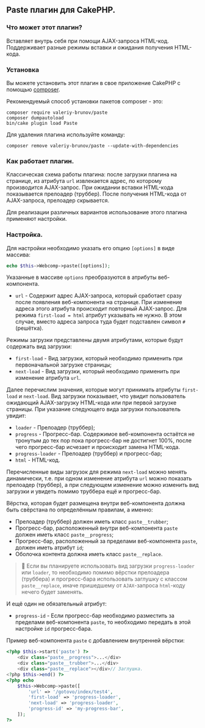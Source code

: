 ## Paste плагин для CakePHP.

### Что может этот плагин?

Вставляет внутрь себя при помощи AJAX-запроса HTML-код. Поддерживает разные режимы вставки и ожидания получения HTML-кода.

### Установка

Вы можете установить этот плагин в свое приложение CakePHP с помощью [composer](https://getcomposer.org).

Рекомендуемый способ установки пакетов composer - это:

```
composer require valeriy-brunov/paste
composer dumpautoload
bin/cake plugin load Paste
```

Для удаления плагина используйте команду:

```
composer remove valeriy-brunov/paste --update-with-dependencies
```

### Как работает плагин.

Классическая схема работы плагина: после загрузки плагина на странице, из атрибута `url` извлекается адрес, по которому производится AJAX-запрос. При ожидании вставки HTML-кода показывается прелоадер (труббер). После получения HTML-кода от AJAX-запроса, прелоадер скрывается.

Для реализации различных вариантов использование этого плагина применяют настройки.

### Настройка.

Для настройки необходимо указать его опцию `[options]` в виде массива:

```php
echo $this->Webcomp->paste([options]);
```

Указанные в массиве `options` преобразуются в атрибуты веб-компонента.

* `url` - Содержит адрес AJAX-запроса, который сработает сразу после появления веб-компонента на странице. При изменение адреса этого атрибута происходит повторный AJAX-запрос. Для режима `first-load = html` атрибут указывать не нужно. В этом случае, вместо адреса запроса туда будет подставлен символ `#` (решётка).

Режимы загрузки представлены двумя атрибутами, которые будут содержать вид загрузки:

* `first-load` - Вид загрузки, который необходимо применить при первоначальной загрузке страницы;
* `next-load`  - Вид загрузки, который необходимо применить при изменение атрибута `url`.

Далее перечислим значения, которые могут принимать атрибуты `first-load` и `next-load`. Вид загрузки показывает, что увидит пользователь ожидающий AJAX-загрузку HTML-кода или при первой загрузке страницы. При указание следующего вида загрузки пользователь увидит:

* `loader`   - Прелоадер (труббер);
* `progress` - Прогресс-бар. Содержимое веб-компонента остаётся не тронутым до тех пор пока прогресс-бар не достигнет 100%, после чего прогресс-бар исчезает и происходит замена HTML-кода.
* `progress-loader` - Прелоадер (труббер) и прогресс-бар;
* `html` - HTML-код.

Перечисленные виды загрузок для режима `next-load` можно менять динамически, т.е. при одном изменение атрибута `url` можно показать прелоадер (труббер), а при следующем изменение можно изменить вид загрузки и увидеть помимо труббера ещё и прогресс-бар.

Вёрстка, которая будет размещена внутри веб-компонента должна быть свёрстана по определённым правилам, а именно:

+ Прелоадер (труббер) должен иметь класс `paste__trubber`;
+ Прогресс-бар, расположенный внутри веб-компонента `paste` должен иметь класс `paste__progress`;
+ Прогресс-бар, расположенный за пределами веб-компонента `paste`, должен иметь атрибут `id`;
+ Оболочка контента должна иметь класс `paste__replace`.

> :memo: Если вы планируете использовать вид загрузки `progress-loader` или `loader`, то необходимо помимо вёрстки прелоадера (труббера) и прогресс-бара использовать заглушку с классом `paste__replace`, иначе пришедшему от `AJAX`-запроса `html`-коду нечего будет заменять.

И ещё один не обязательный атрибут:

+ `progress-id` - Если прогресс-бар необходимо разместить за пределами веб-компонента `paste`, то необходимо передать в этой настройке `id` прогресс-бара.

Пример веб-компонента `paste` с добавлением внутренней вёрстки:

```php
<?php $this->start('paste') ?>
    <div class="paste__progress">...</div>
    <div class="paste__trubber">...</div>
    <div class="paste__replace"></div>// Заглушка.
<?php $this->end() ?>
<?php echo
    $this->Webcomp->paste([
        'url' => '/gotovo/index/test4',
        'first-load' => 'progress-loader',
        'next-load' => 'progress-loader',
        'progress-id' => 'my-progress-bar',
    ]);
?>
```